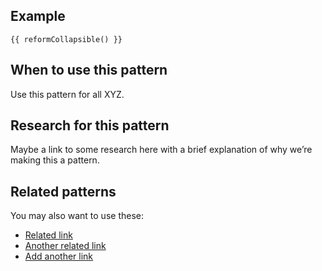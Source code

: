 ## Example

```example
{{ reformCollapsible() }}
```

## When to use this pattern

Use this pattern for all XYZ.

## Research for this pattern

Maybe a link to some research here with a brief explanation of why we’re making this a pattern.

## Related patterns

You may also want to use these:

* [Related link](#)
* [Another related link](#)
* [Add another link](#)
